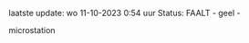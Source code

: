 laatste update: 
wo 11-10-2023  0:54   uur 
Status: FAALT - geel - 
<div class="service Y">microstation</div>